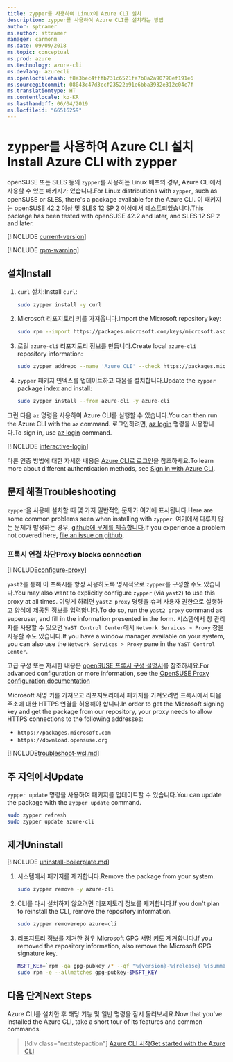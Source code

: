 ```yaml
---
title: zypper를 사용하여 Linux에 Azure CLI 설치
description: zypper를 사용하여 Azure CLI를 설치하는 방법
author: sptramer
ms.author: sttramer
manager: carmonm
ms.date: 09/09/2018
ms.topic: conceptual
ms.prod: azure
ms.technology: azure-cli
ms.devlang: azurecli
ms.openlocfilehash: f8a3bec4fffb731c6521fa7b8a2a90798ef191e6
ms.sourcegitcommit: 08043c47d3ccf23522b91e6bba3932e312c04c7f
ms.translationtype: HT
ms.contentlocale: ko-KR
ms.lasthandoff: 06/04/2019
ms.locfileid: "66516259"
---
```

# <a name="install-azure-cli-with-zypper"></a><span data-ttu-id="00b6c-103">zypper를 사용하여 Azure CLI 설치</span><span class="sxs-lookup"><span data-stu-id="00b6c-103">Install Azure CLI with zypper</span></span>

<span data-ttu-id="00b6c-104">openSUSE 또는 SLES 등의 `zypper`를 사용하는 Linux 배포의 경우, Azure CLI에서 사용할 수 있는 패키지가 있습니다.</span><span class="sxs-lookup"><span data-stu-id="00b6c-104">For Linux distributions with `zypper`, such as openSUSE or SLES, there's a package available for the Azure CLI.</span></span> <span data-ttu-id="00b6c-105">이 패키지는 openSUSE 42.2 이상 및 SLES 12 SP 2 이상에서 테스트되었습니다.</span><span class="sxs-lookup"><span data-stu-id="00b6c-105">This package has been tested with openSUSE 42.2 and later, and SLES 12 SP 2 and later.</span></span>

[!INCLUDE [current-version](includes/current-version.md)]

[!INCLUDE [rpm-warning](includes/rpm-warning.md)]

## <a name="install"></a><span data-ttu-id="00b6c-106">설치</span><span class="sxs-lookup"><span data-stu-id="00b6c-106">Install</span></span>

1. <span data-ttu-id="00b6c-107">`curl` 설치:</span><span class="sxs-lookup"><span data-stu-id="00b6c-107">Install `curl`:</span></span>

   ```bash
   sudo zypper install -y curl
   ```

2. <span data-ttu-id="00b6c-108">Microsoft 리포지토리 키를 가져옵니다.</span><span class="sxs-lookup"><span data-stu-id="00b6c-108">Import the Microsoft repository key:</span></span>

   ```bash
   sudo rpm --import https://packages.microsoft.com/keys/microsoft.asc
   ```

3. <span data-ttu-id="00b6c-109">로컬 `azure-cli` 리포지토리 정보를 만듭니다.</span><span class="sxs-lookup"><span data-stu-id="00b6c-109">Create local `azure-cli` repository information:</span></span>

   ```bash
   sudo zypper addrepo --name 'Azure CLI' --check https://packages.microsoft.com/yumrepos/azure-cli azure-cli
   ```

4. <span data-ttu-id="00b6c-110">`zypper` 패키지 인덱스를 업데이트하고 다음을 설치합니다.</span><span class="sxs-lookup"><span data-stu-id="00b6c-110">Update the `zypper` package index and install:</span></span>

   ```bash
   sudo zypper install --from azure-cli -y azure-cli
   ```

<span data-ttu-id="00b6c-111">그런 다음 `az` 명령을 사용하여 Azure CLI를 실행할 수 있습니다.</span><span class="sxs-lookup"><span data-stu-id="00b6c-111">You can then run the Azure CLI with the `az` command.</span></span> <span data-ttu-id="00b6c-112">로그인하려면, [az login](/cli/azure/reference-index#az-login) 명령을 사용합니다.</span><span class="sxs-lookup"><span data-stu-id="00b6c-112">To sign in, use [az login](/cli/azure/reference-index#az-login) command.</span></span>

[!INCLUDE [interactive-login](includes/interactive-login.md)]

<span data-ttu-id="00b6c-113">다른 인증 방법에 대한 자세한 내용은 [Azure CLI로 로그인](authenticate-azure-cli.md)을 참조하세요.</span><span class="sxs-lookup"><span data-stu-id="00b6c-113">To learn more about different authentication methods, see [Sign in with Azure CLI](authenticate-azure-cli.md).</span></span>

## <a name="troubleshooting"></a><span data-ttu-id="00b6c-114">문제 해결</span><span class="sxs-lookup"><span data-stu-id="00b6c-114">Troubleshooting</span></span>

<span data-ttu-id="00b6c-115">`zypper`을 사용해 설치할 때 몇 가지 일반적인 문제가 여기에 표시됩니다.</span><span class="sxs-lookup"><span data-stu-id="00b6c-115">Here are some common problems seen when installing with `zypper`.</span></span> <span data-ttu-id="00b6c-116">여기에서 다루지 않는 문제가 발생하는 경우, [github에 문제를 제출합니다](https://github.com/Azure/azure-cli/issues).</span><span class="sxs-lookup"><span data-stu-id="00b6c-116">If you experience a problem not covered here, [file an issue on github](https://github.com/Azure/azure-cli/issues).</span></span>

### <a name="proxy-blocks-connection"></a><span data-ttu-id="00b6c-117">프록시 연결 차단</span><span class="sxs-lookup"><span data-stu-id="00b6c-117">Proxy blocks connection</span></span>

[!INCLUDE[configure-proxy](includes/configure-proxy.md)]

<span data-ttu-id="00b6c-118">`yast2`를 통해 이 프록시를 항상 사용하도록 명시적으로 `zypper`를 구성할 수도 있습니다.</span><span class="sxs-lookup"><span data-stu-id="00b6c-118">You may also want to explicitly configure `zypper` (via `yast2`) to use this proxy at all times.</span></span> <span data-ttu-id="00b6c-119">이렇게 하려면 `yast2 proxy` 명령을 슈퍼 사용자 권한으로 실행하고 양식에 제공된 정보를 입력합니다.</span><span class="sxs-lookup"><span data-stu-id="00b6c-119">To do so, run the `yast2 proxy` command as superuser, and fill in the information presented in the form.</span></span> <span data-ttu-id="00b6c-120">시스템에서 창 관리자를 사용할 수 있으면 `YaST Control Center`에서 `Network Services > Proxy` 창을 사용할 수도 있습니다.</span><span class="sxs-lookup"><span data-stu-id="00b6c-120">If you have a window manager available on your system, you can also use the `Network Services > Proxy` pane in the `YaST Control Center`.</span></span>

<span data-ttu-id="00b6c-121">고급 구성 또는 자세한 내용은 [openSUSE 프록시 구성 설명서](https://www.suse.com/documentation/slms1/book_slms/data/sec_wy_config_updates_proxy.html)를 참조하세요.</span><span class="sxs-lookup"><span data-stu-id="00b6c-121">For advanced configuration or more information, see the [OpenSUSE Proxy configuration documentation](https://www.suse.com/documentation/slms1/book_slms/data/sec_wy_config_updates_proxy.html)</span></span>

<span data-ttu-id="00b6c-122">Microsoft 서명 키를 가져오고 리포지토리에서 패키지를 가져오려면 프록시에서 다음 주소에 대한 HTTPS 연결을 허용해야 합니다.</span><span class="sxs-lookup"><span data-stu-id="00b6c-122">In order to get the Microsoft signing key and get the package from our repository, your proxy needs to allow HTTPS connections to the following addresses:</span></span>

* `https://packages.microsoft.com`
* `https://download.opensuse.org`

[!INCLUDE[troubleshoot-wsl.md](includes/troubleshoot-wsl.md)]

## <a name="update"></a><span data-ttu-id="00b6c-123">주 지역에서</span><span class="sxs-lookup"><span data-stu-id="00b6c-123">Update</span></span>

<span data-ttu-id="00b6c-124">`zypper update` 명령을 사용하여 패키지를 업데이트할 수 있습니다.</span><span class="sxs-lookup"><span data-stu-id="00b6c-124">You can update the package with the `zypper update` command.</span></span>

```bash
sudo zypper refresh
sudo zypper update azure-cli
```

## <a name="uninstall"></a><span data-ttu-id="00b6c-125">제거</span><span class="sxs-lookup"><span data-stu-id="00b6c-125">Uninstall</span></span>

[!INCLUDE [uninstall-boilerplate.md](includes/uninstall-boilerplate.md)]

1. <span data-ttu-id="00b6c-126">시스템에서 패키지를 제거합니다.</span><span class="sxs-lookup"><span data-stu-id="00b6c-126">Remove the package from your system.</span></span>

    ```bash
    sudo zypper remove -y azure-cli
    ```

2. <span data-ttu-id="00b6c-127">CLI를 다시 설치하지 않으려면 리포지토리 정보를 제거합니다.</span><span class="sxs-lookup"><span data-stu-id="00b6c-127">If you don't plan to reinstall the CLI, remove the repository information.</span></span>

   ```bash
   sudo zypper removerepo azure-cli
   ```

3. <span data-ttu-id="00b6c-128">리포지토리 정보를 제거한 경우 Microsoft GPG 서명 키도 제거합니다.</span><span class="sxs-lookup"><span data-stu-id="00b6c-128">If you removed the repository information, also remove the Microsoft GPG signature key.</span></span>

   ```bash
   MSFT_KEY=`rpm -qa gpg-pubkey /* --qf "%{version}-%{release} %{summary}\n" | grep Microsoft | awk '{print $1}'`
   sudo rpm -e --allmatches gpg-pubkey-$MSFT_KEY
   ```

## <a name="next-steps"></a><span data-ttu-id="00b6c-129">다음 단계</span><span class="sxs-lookup"><span data-stu-id="00b6c-129">Next Steps</span></span>

<span data-ttu-id="00b6c-130">Azure CLI를 설치한 후 해당 기능 및 일반 명령을 잠시 둘러보세요.</span><span class="sxs-lookup"><span data-stu-id="00b6c-130">Now that you've installed the Azure CLI, take a short tour of its features and common commands.</span></span>

> [!div class="nextstepaction"]
> [<span data-ttu-id="00b6c-131">Azure CLI 시작</span><span class="sxs-lookup"><span data-stu-id="00b6c-131">Get started with the Azure CLI</span></span>](get-started-with-azure-cli.md)
